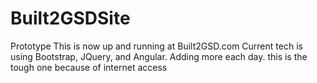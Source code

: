 # Built2GSDSite
Prototype
This is now up and running at Built2GSD.com
Current tech is using Bootstrap, JQuery, and Angular.
Adding more each day. this is the tough one because of internet access